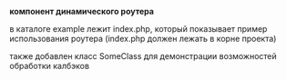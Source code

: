 **компонент динамического роутера**

в каталоге example лежит index.php, который показывает пример использования роутера (index.php должен лежать в корне проекта)

также добавлен класс SomeClass для демонстрации возможностей обработки калбэков
